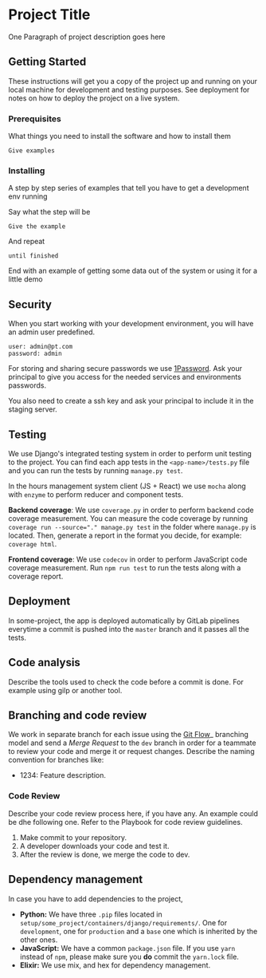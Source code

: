 # Project Title

One Paragraph of project description goes here

## Getting Started

These instructions will get you a copy of the project up and running on your local machine for development and testing purposes. See deployment for notes on how to deploy the project on a live system.

### Prerequisites

What things you need to install the software and how to install them

```
Give examples
```

### Installing

A step by step series of examples that tell you have to get a development env running

Say what the step will be

```
Give the example
```

And repeat

```
until finished
```

End with an example of getting some data out of the system or using it for a little demo

## Security

When you start working with your development environment, you will have an admin user predefined.

```
user: admin@pt.com
password: admin
```

For storing and sharing secure passwords we use [1Password](https://agilebits.com/onepassword). Ask your principal to give you access for the needed services and environments passwords.

You also need to create a ssh key and ask your principal to include it in the staging server.

## Testing

We use Django's integrated testing system in order to perform unit testing to the project. You can find each app tests in the `<app-name>/tests.py` file and you can run the tests by running `manage.py test`.

In the hours management system client (JS + React) we use `mocha` along with `enzyme` to perform reducer and component tests.

**Backend coverage**: We use `coverage.py` in order to perform backend code coverage measurement. You can measure the code coverage by running `coverage run --source="." manage.py test` in the folder where `manage.py` is located. Then, generate a report in the format you decide, for example: `coverage html`.

**Frontend coverage**: We use `codecov` in order to perform JavaScript code coverage measurement. Run `npm run test` to run the tests along with a coverage report.

## Deployment

In some-project, the app is deployed automatically by GitLab pipelines everytime a commit is pushed into the `master` branch and it passes all the tests.

## Code analysis

Describe the tools used to check the code before a commit is done. For example using gilp or another tool. 

## Branching and code review

We work in separate branch for each issue using the [Git Flow](https://github.com/nvie/gitflow)_ branching model and send a *Merge Request* to the `dev` branch in order for a teammate to review your code and merge it or request changes. Describe the naming convention for branches like:

* 1234: Feature description.

### Code Review

Describe your code review process here, if you have any. An example could be dhe following one. Refer to the Playbook for code review guidelines.

1. Make commit to your repository.
2. A developer downloads your code and test it.
3. After the review is done, we merge the code to dev.

## Dependency management

In case you have to add dependencies to the project,

- **Python:** We have three `.pip` files located in `setup/some_project/containers/django/requirements/`. One for `development`, one for `production` and a `base` one which is inherited by the other ones.
- **JavaScript:** We have a common `package.json` file. If you use `yarn` instead of `npm`, please make sure you **do** commit the `yarn.lock` file.
- **Elixir:** We use mix, and hex for dependency management.
